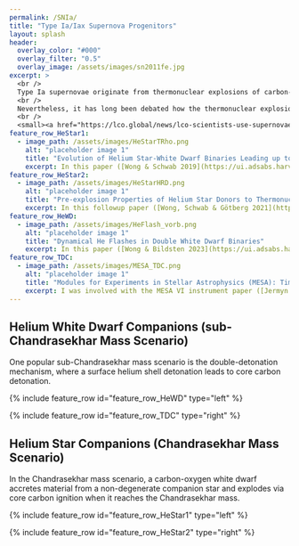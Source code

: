 ```yaml
---
permalink: /SNIa/
title: "Type Ia/Iax Supernova Progenitors"
layout: splash
header:
  overlay_color: "#000"
  overlay_filter: "0.5"
  overlay_image: /assets/images/sn2011fe.jpg
excerpt: >
  <br />
  Type Ia supernovae originate from thermonuclear explosions of carbon-oxygen white dwarfs, aided by mass transfer from a binary companion. <br />
  <br />
  Nevertheless, it has long been debated how the thermonuclear explosion happens, and what the nature of the binary companion is.  <br />
  <br />
  <small><a href="https://lco.global/news/lco-scientists-use-supernovae-to-make-a-new-measurement-of-the-hubble-constant/">Image courtesy of BJ Fulton/LCO/PTF</a></small>
feature_row_HeStar1:
  - image_path: /assets/images/HeStarTRho.png
    alt: "placeholder image 1"
    title: "Evolution of Helium Star-White Dwarf Binaries Leading up to Thermonuclear Supernovae"
    excerpt: In this paper ([Wong & Schwab 2019](https://ui.adsabs.harvard.edu/abs/2019ApJ...878..100W/abstract)), we investigate the parameter space of white dwarfs stably accreting from non-degenerate, 1-2 solar-mass helium star companions. Previous studies assumed that if the accreting white dwarf reaches Chandrasekhar mass, it will undergo core carbon ignition. We account for the possibility that an **off-center carbon ignition** could occur and convert the white dwarf into an **oxygen-neon white dwarf**. It could then undergo accretion-induced collapse and form a neutron star when reaching Chandrasekhar mass. 
feature_row_HeStar2:
  - image_path: /assets/images/HeStarHRD.png
    alt: "placeholder image 1"
    title: "Pre-explosion Properties of Helium Star Donors to Thermonuclear Supernovae"
    excerpt: In this followup paper ([Wong, Schwab & Götberg 2021](https://ui.adsabs.harvard.edu/abs/2021ApJ...922..241W/abstract)), we predicted the **observable properties** of helium star-white dwarf binary systems leading to Chandrasekhar-mass explosions. This is particularly relevant for **type Iax supernovae**, a class of thermonuclear transients that are subluminous and have slower ejecta velocities compared to normal type Ia supernova. Two Iax supernovae have helium emission lines in early spectra, and SN 2012Z had a pre-explosion detection consistent with a helium star progenitor.
feature_row_HeWD:
  - image_path: /assets/images/HeFlash_vorb.png
    alt: "placeholder image 1"
    title: "Dynamical He Flashes in Double White Dwarf Binaries"
    excerpt: In this paper ([Wong & Bildsten 2023](https://ui.adsabs.harvard.edu/abs/2023ApJ...951...28W/abstract)), we investigate the occurrence of double-detonations in double white dwarf binaries with a helium white dwarf donor. Unlike previous studies, we account for the impact of the cooling time of the helium white dwarf donor on the mass transfer rate. Our study sheds light on how AM CVn binaries could lead to type Ia supernovae, and our models reasonably explain the hypervelocity star D6-2.
feature_row_TDC:
  - image_path: /assets/images/MESA_TDC.png
    alt: "placeholder image 1"
    title: "Modules for Experiments in Stellar Astrophysics (MESA): Time-dependent Convection, Energy Conservation, Automatic Differentiation, and Infrastructure"
    excerpt: I was involved with the MESA VI instrument paper ([Jermyn et. al. 2023](https://ui.adsabs.harvard.edu/abs/2023ApJS..265...15J/abstract)), where we presented the new time-dependent convection capability. This is particularly important for dynamical nuclear burning where the heating timescale may become comparable or less than the convective eddy turnover timescale. We demonstrated this new capability using dynamical helium flashes on white dwarfs. 
---
```


## Helium White Dwarf Companions (sub-Chandrasekhar Mass Scenario)

One popular sub-Chandrasekhar mass scenario is the double-detonation mechanism, where a surface helium shell detonation leads to core carbon detonation. 

{% include feature_row id="feature_row_HeWD" type="left" %}

{% include feature_row id="feature_row_TDC" type="right" %}

## Helium Star Companions (Chandrasekhar Mass Scenario)

In the Chandrasekhar mass scenario, a carbon-oxygen white dwarf accretes material from a non-degenerate companion star and explodes via core carbon ignition when it reaches the Chandrasekhar mass. 

{% include feature_row id="feature_row_HeStar1" type="left" %}

{% include feature_row id="feature_row_HeStar2" type="right" %}




